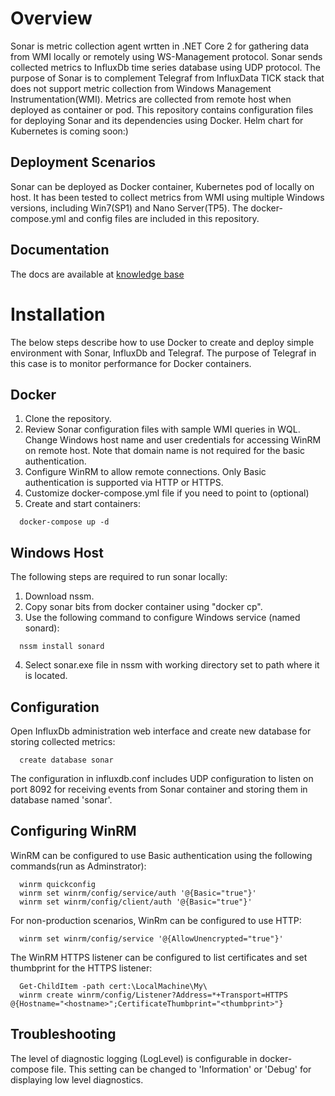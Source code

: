 # Overview
Sonar is metric collection agent wrtten in .NET Core 2 for gathering data from WMI locally or remotely using WS-Management protocol. Sonar sends collected metrics to InfluxDb time series database using UDP protocol. The purpose of Sonar is to complement Telegraf from InfluxData TICK stack that does not support metric collection from Windows Management Instrumentation(WMI). Metrics are collected from remote host when deployed as container or pod. This repository contains configuration files for deploying Sonar and its dependencies using Docker. Helm chart for Kubernetes is coming soon:) 
## Deployment Scenarios
Sonar can be deployed as Docker container, Kubernetes pod of locally on host. It has been tested to collect metrics from WMI using multiple Windows versions, including Win7(SP1) and Nano Server(TP5). The docker-compose.yml and config files are included in this repository.   
## Documentation
The docs are available at [knowledge base](http://www.infragravity.com/knowledge-base/sonar-overview/)
# Installation
The below steps describe how to use Docker to create and deploy simple environment with Sonar, InfluxDb and Telegraf. The purpose of Telegraf in this case is to monitor performance for Docker containers.
## Docker  
1. Clone the repository.
2. Review Sonar configuration files with sample WMI queries in WQL. Change Windows host name and user credentials for accessing WinRM on remote host. Note that domain name is not required for the basic authentication.
3. Configure WinRM to allow remote connections. Only Basic authentication is supported via HTTP or HTTPS.
4. Customize docker-compose.yml file if you need to point to  (optional)
5. Create and start containers:
``` 
  docker-compose up -d
```
## Windows Host
The following steps are required to run sonar locally:
1. Download nssm.
2. Copy sonar bits from docker container using "docker cp".
3. Use the following command to configure Windows service (named sonard):
```
  nssm install sonard
```
4. Select sonar.exe file in nssm with working directory set to path where it is located.
## Configuration
Open InfluxDb administration web interface and create new database for storing collected metrics:
```
  create database sonar
```
The configuration in influxdb.conf includes UDP configuration to listen on port 8092 for receiving events from Sonar container and storing them in database named 'sonar'. 
## Configuring WinRM
WinRM can be configured to use Basic authentication using the following commands(run as Adminstrator):
```
  winrm quickconfig
  winrm set winrm/config/service/auth '@{Basic="true"}'
  winrm set winrm/config/client/auth '@{Basic="true"}'
```
For non-production scenarios, WinRm can be configured to use HTTP:
```
  winrm set winrm/config/service '@{AllowUnencrypted="true"}'
```
The WinRM HTTPS listener can be configured to list certificates and set thumbprint for the HTTPS listener:
```
  Get-ChildItem -path cert:\LocalMachine\My\        
  winrm create winrm/config/Listener?Address=*+Transport=HTTPS @{Hostname="<hostname>";CertificateThumbprint="<thumbprint>"}
```
## Troubleshooting
The level of diagnostic logging (LogLevel) is configurable in docker-compose file. This setting can be changed to 'Information' or 'Debug' for displaying low level diagnostics.
